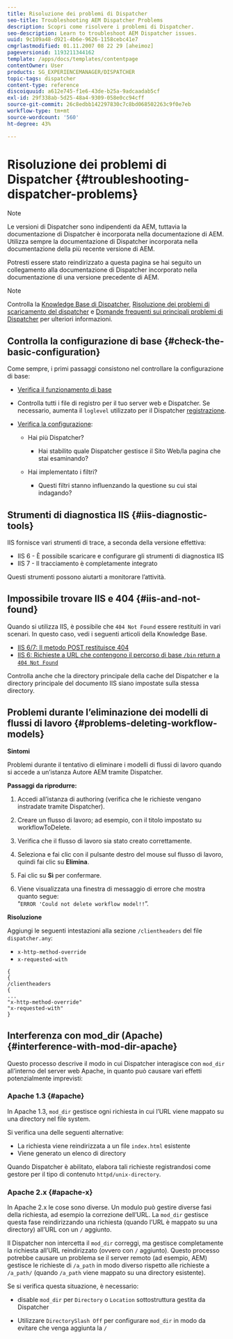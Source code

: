 ```yaml
---
title: Risoluzione dei problemi di Dispatcher
seo-title: Troubleshooting AEM Dispatcher Problems
description: Scopri come risolvere i problemi di Dispatcher.
seo-description: Learn to troubleshoot AEM Dispatcher issues.
uuid: 9c109a48-d921-4b6e-9626-1158cebc41e7
cmgrlastmodified: 01.11.2007 08 22 29 [aheimoz]
pageversionid: 1193211344162
template: /apps/docs/templates/contentpage
contentOwner: User
products: SG_EXPERIENCEMANAGER/DISPATCHER
topic-tags: dispatcher
content-type: reference
discoiquuid: a612e745-f1e6-43de-b25a-9adcaadab5cf
exl-id: 29f338ab-5d25-48a4-9309-058e0cc94cff
source-git-commit: 26c8edbb142297830c7c8bd068502263c9f0e7eb
workflow-type: tm+mt
source-wordcount: '560'
ht-degree: 43%

---
```


# Risoluzione dei problemi di Dispatcher {#troubleshooting-dispatcher-problems}

>[!NOTE]
>
>Le versioni di Dispatcher sono indipendenti da AEM, tuttavia la documentazione di Dispatcher è incorporata nella documentazione di AEM. Utilizza sempre la documentazione di Dispatcher incorporata nella documentazione della più recente versione di AEM.
>
>Potresti essere stato reindirizzato a questa pagina se hai seguito un collegamento alla documentazione di Dispatcher incorporato nella documentazione di una versione precedente di AEM.

>[!NOTE]
>
>Controlla la [Knowledge Base di Dispatcher](https://helpx.adobe.com/experience-manager/kb/index/dispatcher.html), [Risoluzione dei problemi di scaricamento del dispatcher](https://experienceleague.adobe.com/search.html?lang=en#q=troubleshooting%20dispatcher%20flushing%20issues&amp;sort=relevancy&amp;f:el_product=[Experience%20Manager]) e [Domande frequenti sui principali problemi di Dispatcher](dispatcher-faq.md) per ulteriori informazioni.

## Controlla la configurazione di base {#check-the-basic-configuration}

Come sempre, i primi passaggi consistono nel controllare la configurazione di base:

* [Verifica il funzionamento di base](/help/using/dispatcher-configuration.md#confirming-basic-operation)
* Controlla tutti i file di registro per il tuo server web e Dispatcher. Se necessario, aumenta il `loglevel` utilizzato per il Dispatcher [registrazione](/help/using/dispatcher-configuration.md#logging).

* [Verifica la configurazione](/help/using/dispatcher-configuration.md):

   * Hai più Dispatcher?

      * Hai stabilito quale Dispatcher gestisce il Sito Web/la pagina che stai esaminando?
   * Hai implementato i filtri?

      * Questi filtri stanno influenzando la questione su cui stai indagando?


## Strumenti di diagnostica IIS {#iis-diagnostic-tools}

IIS fornisce vari strumenti di trace, a seconda della versione effettiva:

* IIS 6 - È possibile scaricare e configurare gli strumenti di diagnostica IIS
* IIS 7 - Il tracciamento è completamente integrato

Questi strumenti possono aiutarti a monitorare l’attività.

## Impossibile trovare IIS e 404 {#iis-and-not-found}

Quando si utilizza IIS, è possibile che `404 Not Found` essere restituiti in vari scenari. In questo caso, vedi i seguenti articoli della Knowledge Base.

* [IIS 6/7: Il metodo POST restituisce 404](https://helpx.adobe.com/experience-manager/kb/IIS6IsapiFilters.html)
* [IIS 6: Richieste a URL che contengono il percorso di base `/bin` return a `404 Not Found`](https://helpx.adobe.com/experience-manager/kb/RequestsToBinDirectoryFailInIIS6.html)

Controlla anche che la directory principale della cache del Dispatcher e la directory principale del documento IIS siano impostate sulla stessa directory.

## Problemi durante l’eliminazione dei modelli di flussi di lavoro {#problems-deleting-workflow-models}

**Sintomi**

Problemi durante il tentativo di eliminare i modelli di flussi di lavoro quando si accede a un’istanza Autore AEM tramite Dispatcher.

**Passaggi da riprodurre:**

1. Accedi all’istanza di authoring (verifica che le richieste vengano instradate tramite Dispatcher).
1. Creare un flusso di lavoro; ad esempio, con il titolo impostato su workflowToDelete.
1. Verifica che il flusso di lavoro sia stato creato correttamente.
1. Seleziona e fai clic con il pulsante destro del mouse sul flusso di lavoro, quindi fai clic su **Elimina**.

1. Fai clic su **Sì** per confermare.
1. Viene visualizzata una finestra di messaggio di errore che mostra quanto segue:\
   “`ERROR 'Could not delete workflow model!!`”.

**Risoluzione**

Aggiungi le seguenti intestazioni alla sezione `/clientheaders` del file `dispatcher.any`:

* `x-http-method-override`
* `x-requested-with`

```
{  
{  
/clientheaders  
{  
...  
"x-http-method-override"  
"x-requested-with"  
}
```

## Interferenza con mod_dir (Apache) {#interference-with-mod-dir-apache}

Questo processo descrive il modo in cui Dispatcher interagisce con `mod_dir` all’interno del server web Apache, in quanto può causare vari effetti potenzialmente imprevisti:

### Apache 1.3 {#apache}

In Apache 1.3, `mod_dir` gestisce ogni richiesta in cui l’URL viene mappato su una directory nel file system.

Si verifica una delle seguenti alternative:

* La richiesta viene reindirizzata a un file `index.html` esistente
* Viene generato un elenco di directory

Quando Dispatcher è abilitato, elabora tali richieste registrandosi come gestore per il tipo di contenuto `httpd/unix-directory`.

### Apache 2.x {#apache-x}

In Apache 2.x le cose sono diverse. Un modulo può gestire diverse fasi della richiesta, ad esempio la correzione dell’URL. La `mod_dir` gestisce questa fase reindirizzando una richiesta (quando l’URL è mappato su una directory) all’URL con un `/` aggiunto.

Il Dispatcher non intercetta il `mod_dir` correggi, ma gestisce completamente la richiesta all’URL reindirizzato (ovvero con `/` aggiunto). Questo processo potrebbe causare un problema se il server remoto (ad esempio, AEM) gestisce le richieste di `/a_path` in modo diverso rispetto alle richieste a `/a_path/` (quando `/a_path` viene mappato su una directory esistente).

Se si verifica questa situazione, è necessario:

* disable `mod_dir` per `Directory` o `Location` sottostruttura gestita da Dispatcher

* Utilizzare `DirectorySlash Off` per configurare `mod_dir` in modo da evitare che venga aggiunta la `/`
